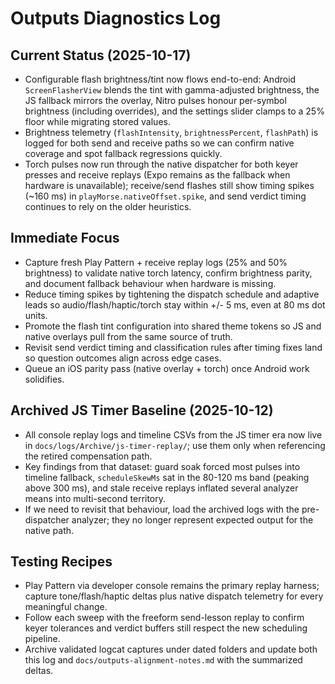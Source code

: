 # Outputs Diagnostics Log

## Current Status (2025-10-17)
- Configurable flash brightness/tint now flows end-to-end: Android `ScreenFlasherView` blends the tint with gamma-adjusted brightness, the JS fallback mirrors the overlay, Nitro pulses honour per-symbol brightness (including overrides), and the settings slider clamps to a 25% floor while migrating stored values.
- Brightness telemetry (`flashIntensity`, `brightnessPercent`, `flashPath`) is logged for both send and receive paths so we can confirm native coverage and spot fallback regressions quickly.
- Torch pulses now run through the native dispatcher for both keyer presses and receive replays (Expo remains as the fallback when hardware is unavailable); receive/send flashes still show timing spikes (~160 ms) in `playMorse.nativeOffset.spike`, and send verdict timing continues to rely on the older heuristics.
## Immediate Focus
- Capture fresh Play Pattern + receive replay logs (25% and 50% brightness) to validate native torch latency, confirm brightness parity, and document fallback behaviour when hardware is missing.
- Reduce timing spikes by tightening the dispatch schedule and adaptive leads so audio/flash/haptic/torch stay within +/- 5 ms, even at 80 ms dot units.
- Promote the flash tint configuration into shared theme tokens so JS and native overlays pull from the same source of truth.
- Revisit send verdict timing and classification rules after timing fixes land so question outcomes align across edge cases.
- Queue an iOS parity pass (native overlay + torch) once Android work solidifies.
## Archived JS Timer Baseline (2025-10-12)
- All console replay logs and timeline CSVs from the JS timer era now live in `docs/logs/Archive/js-timer-replay/`; use them only when referencing the retired compensation path.
- Key findings from that dataset: guard soak forced most pulses into timeline fallback, `scheduleSkewMs` sat in the 80-120 ms band (peaking above 300 ms), and stale receive replays inflated several analyzer means into multi-second territory.
- If we need to revisit that behaviour, load the archived logs with the pre-dispatcher analyzer; they no longer represent expected output for the native path.

## Testing Recipes
- Play Pattern via developer console remains the primary replay harness; capture tone/flash/haptic deltas plus native dispatch telemetry for every meaningful change.
- Follow each sweep with the freeform send-lesson replay to confirm keyer tolerances and verdict buffers still respect the new scheduling pipeline.
- Archive validated logcat captures under dated folders and update both this log and `docs/outputs-alignment-notes.md` with the summarized deltas.






